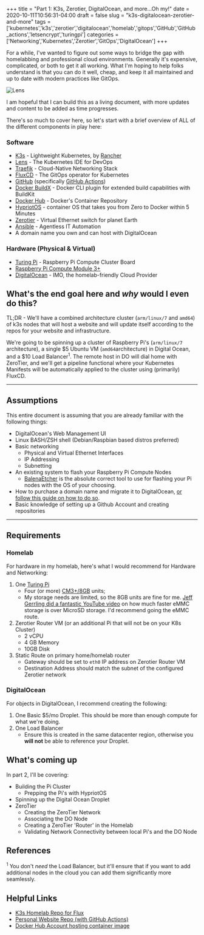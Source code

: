+++
title = "Part 1: K3s, Zerotier, DigitalOcean, and more...Oh my!"
date = 2020-10-11T10:56:31-04:00
draft = false
slug = "k3s-digitalocean-zerotier-and-more"
tags = ['kubernetes','k3s','zerotier','digitalocean','homelab','gitops','GitHub','GitHub_actions','letsencrypt','turingpi']
categories = ['Networking','Kubernetes','Zerotier','GitOps','DigitalOcean']
+++

For a while, I've wanted to figure out some ways to bridge the gap with homelabbing and professional cloud environments. Generally it's expensive, complicated, or both to get it all working. What I'm hoping to help folks understand is that you can do it well, cheap, and keep it all maintained and up to date with modern practices like GitOps.

![Lens](/static/images/posts/k3s-do-zerotier-gitops/lens.png)

I am hopeful that I can build this as a living document, with more updates and content to be added as time progresses.

There's so much to cover here, so let's start with a brief overview of ALL of the different components in play here:


### Software

* [K3s](https://k3s.io/) - Lightweight Kubernetes, by [Rancher](https://rancher.com/)
* [Lens](https://k8slens.dev/) - The Kubernetes IDE for DevOps
* [Traefik](https://traefik.io/) - Cloud-Native Networking Stack
* [FluxCD](https://fluxcd.io/) - The GitOps operator for Kubernetes
* [GitHub](https://GitHub.com/) (specifically [GitHub Actions](https://GitHub.com/features/actions))
* [Docker BuildX](https://GitHub.com/docker/buildx) - Docker CLI plugin for extended build capabilities with BuildKit
* [Docker Hub](https://hub.docker.com/) - Docker's Container Repository
* [HypriotOS](https://blog.hypriot.com/downloads/) - container OS that takes you from Zero to Docker within 5 Minutes
* [Zerotier](https://www.zerotier.com/) - Virtual Ethernet switch for planet Earth
* [Ansible](https://www.ansible.com/) - Agentless IT Automation
* A domain name you own and can host with DigitalOcean

### Hardware (Physical & Virtual)

* [Turing Pi](https://turingpi.com/) - Raspberry Pi Compute Cluster Board
* [Raspberry Pi Compute Module 3+](https://www.raspberrypi.org/products/compute-module-3-plus/)
* [DigitalOcean](https://www.digitalocean.com/) - IMO, the homelab-friendly Cloud Provider

## What's the end goal here and _why_ would I even do this?

TL;DR - We'll have a combined architecture cluster (`arm/linux/7` and `amd64`) of k3s nodes that will host a website and will update itself according to the repos for your website and infrastructure.

We're going to be spinning up a cluster of Raspberry Pi's (`arm/linux/7` architecture), a single $5 Ubuntu VM (`amd64`architecture) in Digital Ocean, and a $10 Load Balancer<sup>1</sup>. The remote host in DO will dial home with ZeroTier, and we'll get a pipeline functional where your Kubernetes Manifests will be automatically applied to the cluster using (primarily) FluxCD.

-----

## Assumptions

This entire document is assuming that you are already familiar with the following things:

* DigitalOcean's Web Management UI
* Linux BASH/ZSH shell (Debian/Raspbian based distros preferred)
* Basic networking
  * Physical and Virtual Ethernet Interfaces
  * IP Addressing
  * Subnetting
* An existing system to flash your Raspberry Pi Compute Nodes
  * [BalenaEtcher](https://www.balena.io/etcher/) is the absolute correct tool to use for flashing your Pi nodes with the OS of your choosing.
* How to purchase a domain name and migrate it to DigitalOcean, [or follow this guide on how to do so](https://www.digitalocean.com/community/questions/how-to-transfer-domain-name-to-digitalocean).
* Basic knowledge of setting up a Github Account and creating repositories

-----

## Requirements

### Homelab

For hardware in my homelab, here's what I would recommend for Hardware and Networking:

1. One [Turing Pi](https://turingpi.com/)
    * Four (or more) [CM3+/8GB](https://www.digikey.com/en/products/detail/raspberry-pi/CM3-8GB/9866294) units;
    * My storage needs are limited, so the 8GB units are fine for me. [Jeff Gerrling did a fantastic YouTube video](https://youtu.be/IoMxpndlDWI?t=406) on how much faster eMMC storage is over MicroSD storage. I'd recommend going the eMMC route.
2. Zerotier Router VM (or an additional Pi that will not be on your K8s Cluster)
    * 2 vCPU
    * 4 GB Memory
    * 10GB Disk
3. Static Route on primary home/homelab router
    * Gateway should be set to `eth0` IP address on Zerotier Router VM
    * Destination Address should match the subnet of the configured Zerotier network

### DigitalOcean

For objects in DigitalOcean, I recommend creating the following:

1. One Basic $5/mo Droplet. This should be more than enough compute for what we're doing.
2. One Load Balancer
    * Ensure this is created in the same datacenter region, otherwise you **will not** be able to reference your Droplet.

## What's coming up

In part 2, I'll be covering:

* Building the Pi Cluster
  * Prepping the Pi's with HypriotOS
* Spinning up the Digital Ocean Droplet
* ZeroTier
  * Creating the ZeroTier Network
  * Associating the DO Node
  * Creating a ZeroTier 'Router' in the Homelab
  * Validating Network Connectivity between local Pi's and the DO Node

## References

<sup>1</sup> You don't _need_ the Load Balancer, but it'll ensure that if you want to add additional nodes in the cloud you can add them significantly more seamlessly.

## Helpful Links

* [K3s Homelab Repo for Flux](https://github.com/danmanners/homelab-k3s-cluster)
* [Personal Website Repo (with GitHub Actions)](https://github.com/danmanners/personal-website)
* [Docker Hub Account hosting container image](https://hub.docker.com/u/danielmanners)
